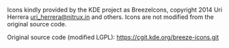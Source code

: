 Icons kindly provided by the KDE project as BreezeIcons, copyright 2014 Uri Herrera <uri_herrera@nitrux.in> and others.
Icons are not modified from the original source code.

Original source code (modified LGPL):
https://cgit.kde.org/breeze-icons.git